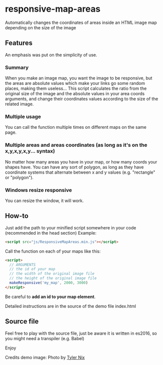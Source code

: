 # responsive-map-areas
Automatically changes the coordinates of areas inside an HTML image map depending on the size of the image

## Features
An emphasis was put on the simplicity of use.

### Summary
When you make an image map, you want the image to be responsive, but the areas are absolute values which make your links go some random places, making them useless...
This script calculates the ratio from the original size of the image and the absolute values in your area coords arguments, and change their coordinates values according to the size of the related image.

### Multiple usage
You can call the function multiple times on different maps on the same page.

### Multiple areas and areas coordinates (as long as it's on the x,y,x,y,x,y... syntax)
No matter how many areas you have in your map, or how many coords your shapes have.
You can have any sort of polygon, as long as they have coordinate systems that alternate between x and y values (e.g. "rectangle" or "polygon").

### Windows resize responsive
You can resize the window, it will work.

## How-to

Just add the path to your minified script somewhere in your code (recommended in the head section)
Example:
```html
<script src="js/ResponsiveMapAreas.min.js"></script>
```

Call the function on each of your maps like this:
```html
<script>
  // ARGUMENTS
  // the id of your map
  // the width of the original image file
  // the height of the original image file
  makeResponsive('my_map', 2000, 3000)
</script>
```

Be careful to **add an id to your map element**.

Detailed instructions are in the source of the demo file index.html

## Source file

Feel free to play with the source file, just be aware it is written in es2016, so you might need a transpiler (e.g. Babel)

Enjoy

Credits demo image:
Photo by [Tyler Nix](https://unsplash.com/@jtylernix)
